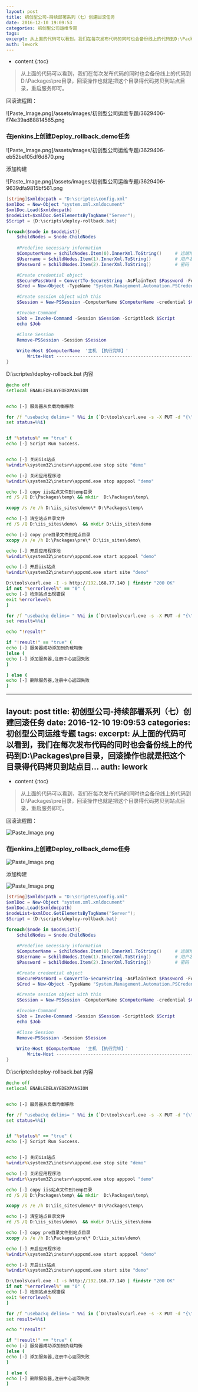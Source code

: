 ```yaml
---
layout: post
title: 初创型公司-持续部署系列（七）创建回滚任务
date: 2016-12-10 19:09:53
categories: 初创型公司运维专题
tags:
excerpt: 从上面的代码可以看到，我们在每次发布代码的同时也会备份线上的代码到D:\Packages\pre目录，回滚操作也就是把这个目录得代码拷贝到站点目...
auth: lework
---
```

* content
{:toc}

> 从上面的代码可以看到，我们在每次发布代码的同时也会备份线上的代码到D:\Packages\pre目录，回滚操作也就是把这个目录得代码拷贝到站点目录，重启服务即可。

回滚流程图：

![Paste_Image.png]/assets/images/初创型公司运维专题/3629406-f74e39ad88814565.png

### 在jenkins上创建Deploy_rollback_demo任务

![Paste_Image.png]/assets/images/初创型公司运维专题/3629406-eb52be105df6d870.png

添加构建

![Paste_Image.png]/assets/images/初创型公司运维专题/3629406-9639dfa9815bf561.png

```powershell
[string]$xmldocpath = "D:\scriptes\config.xml"
$xmlDoc = New-Object "system.xml.xmldocument"
$xmlDoc.Load($xmldocpath)
$nodeList=$xmlDoc.GetElementsByTagName("Server");
$Script = {D:\scripts\deploy-rollback.bat}

foreach($node in $nodeList){
    $childNodes = $node.ChildNodes
	
	#Predefine necessary information
	$ComputerName = $childNodes.Item(0).InnerXml.ToString()     # 远端地址
	$Username = $childNodes.Item(1).InnerXml.ToString()         # 用户名
	$Password = $childNodes.Item(2).InnerXml.ToString()         # 密码

	#Create credential object
	$SecurePassWord = ConvertTo-SecureString -AsPlainText $Password -Force
	$Cred = New-Object -TypeName "System.Management.Automation.PSCredential" -ArgumentList $Username, $SecurePassWord

	#Create session object with this
	$Session = New-PSSession -ComputerName $ComputerName -credential $Cred

	#Invoke-Command
	$Job = Invoke-Command -Session $Session -Scriptblock $Script
	echo $Job

	#Close Session
	Remove-PSSession -Session $Session
	
	Write-Host $ComputerName  '主机 【执行完毕】' 
        Write-Host --------------------------------------------------------------------------
}
```


D:\scriptes\deploy-rollback.bat 内容

```bat
@echo off
setlocal ENABLEDELAYEDEXPANSION


echo [-] 服务器从负载均衡移除

for /f "usebackq delims= " %%i in (`D:\tools\curl.exe -s -X PUT -d "{\"weight\":2, \"max_fails\":2, \"fail_timeout\":10, \"down\":1}" http://192.168.77.129:8500/v1/kv/upstreams/test/192.168.77.140:80`) do (
set status=%%i)


if "%status%" == "true" (
echo [-] Script Run Success.


echo [-] 关闭iis站点
%windir%\system32\inetsrv\appcmd.exe stop site "demo"

echo [-] 关闭应用程序池
%windir%\system32\inetsrv\appcmd.exe stop apppool "demo"

echo [-] copy iis站点文件到temp目录
rd /S /Q D:\Packages\temp\ && mkdir  D:\Packages\temp\

xcopy /s /e /h D:\iis_sites\demo\* D:\Packages\temp\

echo [-] 清空站点目录文件
rd /S /Q D:\iis_sites\demo\  && mkdir D:\iis_sites\demo

echo [-] copy pre目录文件到站点目录
xcopy /s /e /h D:\Packages\pre\* D:\iis_sites\demo\

echo [-] 开启应用程序池
%windir%\system32\inetsrv\appcmd.exe start apppool "demo"

echo [-] 开启iis站点
%windir%\system32\inetsrv\appcmd.exe start site "demo"

D:\tools\curl.exe -I -s http://192.168.77.140 | findstr "200 OK"
if not "%errorlevel%" == "0" (
echo [-] 检测站点出现错误
exit %errorlevel%
)

for /f "usebackq delims= " %%i in (`D:\tools\curl.exe -s -X PUT -d "{\"weight\":2, \"max_fails\":2, \"fail_timeout\":10, \"down\":0}" http://192.168.77.129:8500/v1/kv/upstreams/test/192.168.77.140:80`) do (
set result=%%i)

echo "!result!"

if "!result!" == "true" (
echo [-] 服务器成功添加到负载均衡
)else (
echo [-] 添加服务器,注册中心返回失败
)

) else (
echo [-] 删除服务器,注册中心返回失败
)
```

---
layout: post
title: 初创型公司-持续部署系列（七）创建回滚任务
date: 2016-12-10 19:09:53
categories: 初创型公司运维专题
tags:
excerpt: 从上面的代码可以看到，我们在每次发布代码的同时也会备份线上的代码到D:\Packages\pre目录，回滚操作也就是把这个目录得代码拷贝到站点目...
auth: lework
---
* content
{:toc}

> 从上面的代码可以看到，我们在每次发布代码的同时也会备份线上的代码到D:\Packages\pre目录，回滚操作也就是把这个目录得代码拷贝到站点目录，重启服务即可。

回滚流程图：

![Paste_Image.png](http://upload-images.jianshu.io/upload_images/3629406-f74e39ad88814565.png?imageMogr2/auto-orient/strip%7CimageView2/2/w/1240)

### 在jenkins上创建Deploy_rollback_demo任务

![Paste_Image.png](http://upload-images.jianshu.io/upload_images/3629406-eb52be105df6d870.png?imageMogr2/auto-orient/strip%7CimageView2/2/w/1240)

添加构建

![Paste_Image.png](http://upload-images.jianshu.io/upload_images/3629406-9639dfa9815bf561.png?imageMogr2/auto-orient/strip%7CimageView2/2/w/1240)

```powershell
[string]$xmldocpath = "D:\scriptes\config.xml"
$xmlDoc = New-Object "system.xml.xmldocument"
$xmlDoc.Load($xmldocpath)
$nodeList=$xmlDoc.GetElementsByTagName("Server");
$Script = {D:\scripts\deploy-rollback.bat}

foreach($node in $nodeList){
    $childNodes = $node.ChildNodes
	
	#Predefine necessary information
	$ComputerName = $childNodes.Item(0).InnerXml.ToString()     # 远端地址
	$Username = $childNodes.Item(1).InnerXml.ToString()         # 用户名
	$Password = $childNodes.Item(2).InnerXml.ToString()         # 密码

	#Create credential object
	$SecurePassWord = ConvertTo-SecureString -AsPlainText $Password -Force
	$Cred = New-Object -TypeName "System.Management.Automation.PSCredential" -ArgumentList $Username, $SecurePassWord

	#Create session object with this
	$Session = New-PSSession -ComputerName $ComputerName -credential $Cred

	#Invoke-Command
	$Job = Invoke-Command -Session $Session -Scriptblock $Script
	echo $Job

	#Close Session
	Remove-PSSession -Session $Session
	
	Write-Host $ComputerName  '主机 【执行完毕】' 
        Write-Host --------------------------------------------------------------------------
}
```


D:\scriptes\deploy-rollback.bat 内容

```bat
@echo off
setlocal ENABLEDELAYEDEXPANSION


echo [-] 服务器从负载均衡移除

for /f "usebackq delims= " %%i in (`D:\tools\curl.exe -s -X PUT -d "{\"weight\":2, \"max_fails\":2, \"fail_timeout\":10, \"down\":1}" http://192.168.77.129:8500/v1/kv/upstreams/test/192.168.77.140:80`) do (
set status=%%i)


if "%status%" == "true" (
echo [-] Script Run Success.


echo [-] 关闭iis站点
%windir%\system32\inetsrv\appcmd.exe stop site "demo"

echo [-] 关闭应用程序池
%windir%\system32\inetsrv\appcmd.exe stop apppool "demo"

echo [-] copy iis站点文件到temp目录
rd /S /Q D:\Packages\temp\ && mkdir  D:\Packages\temp\

xcopy /s /e /h D:\iis_sites\demo\* D:\Packages\temp\

echo [-] 清空站点目录文件
rd /S /Q D:\iis_sites\demo\  && mkdir D:\iis_sites\demo

echo [-] copy pre目录文件到站点目录
xcopy /s /e /h D:\Packages\pre\* D:\iis_sites\demo\

echo [-] 开启应用程序池
%windir%\system32\inetsrv\appcmd.exe start apppool "demo"

echo [-] 开启iis站点
%windir%\system32\inetsrv\appcmd.exe start site "demo"

D:\tools\curl.exe -I -s http://192.168.77.140 | findstr "200 OK"
if not "%errorlevel%" == "0" (
echo [-] 检测站点出现错误
exit %errorlevel%
)

for /f "usebackq delims= " %%i in (`D:\tools\curl.exe -s -X PUT -d "{\"weight\":2, \"max_fails\":2, \"fail_timeout\":10, \"down\":0}" http://192.168.77.129:8500/v1/kv/upstreams/test/192.168.77.140:80`) do (
set result=%%i)

echo "!result!"

if "!result!" == "true" (
echo [-] 服务器成功添加到负载均衡
)else (
echo [-] 添加服务器,注册中心返回失败
)

) else (
echo [-] 删除服务器,注册中心返回失败
)
```

